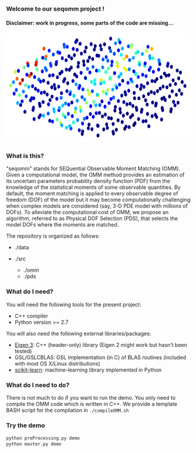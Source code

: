 ### Welcome to our seqomm project !

#### Disclaimer: work in progress, some parts of the code are missing...

<p align="center"> 
<img src="./images/seqomm.png" title="what is this?" alt="Front page
illustration" width=auto height="300">
</p>

### What is this?
"seqomm" stands for SEQuential Observable Moment Matching (OMM).
Given a computational model, the OMM method provides an estimation of its
uncertain parameters probability density function (PDF) from the knowledge of the
statistical moments of some observable quantities.
By default, the moment matching is applied to every observable degree of
freedom (DOF) of the model but it may become computationally challenging when
complex models are considered (say, 3-D PDE model with millions of DOFs).
To alleviate the computational cost of OMM, we propose an algorithm, referred to as Physical DOF Selection (PDS), that
selects the model DOFs where the moments are matched.

The repository is organized as follows:

 * ./data
    
 * ./src
 
   * ./omm
   * ./pds

### What do I need?
You will need the following tools for the present project:

   * C++ compiler
   * Python version >= 2.7

You will also need the following external libraries/packages:

   * [Eigen 3](http://eigen.tuxfamily.org/index.php?title=Main_Page#Download): C++ (header-only) library (Eigen 2 might work but hasn't been tested)
   * GSL/GSLCBLAS: GSL implementation (in C) of BLAS routines (included with most OS X/Linux distributions)
   * [scikit-learn](http://scikit-learn.org/stable/install.html): machine-learning library implemented in Python

### What do I need to do?
There is not much to do if you want to run the demo. You only need to compile
the OMM code which is written in C++. We provide a template BASH script for the
compilation in `./compileOMM.sh`


### Try the demo
```console
python preProcessing.py demo
python master.py demo
```
